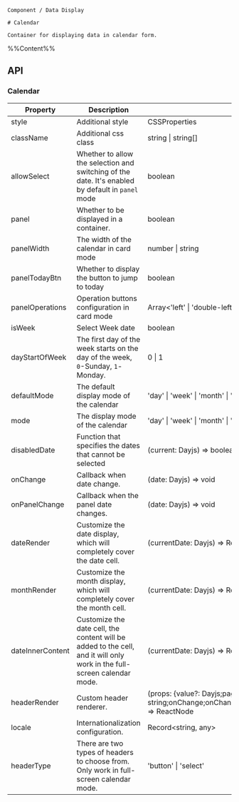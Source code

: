 `````
Component / Data Display

# Calendar

Container for displaying data in calendar form.
`````

%%Content%%

## API

### Calendar

|Property|Description|Type|DefaultValue|
|---|---|---|---|
|style|Additional style|CSSProperties |`-`|
|className|Additional css class|string \| string[] |`-`|
|allowSelect|Whether to allow the selection and switching of the date. It's enabled by default in `panel` mode|boolean |`-`|
|panel|Whether to be displayed in a container.|boolean |`-`|
|panelWidth|The width of the calendar in card mode|number \| string |`265`|
|panelTodayBtn|Whether to display the button to jump to today|boolean |`-`|
|panelOperations|Operation buttons configuration in card mode|Array<'left' \| 'double-left' \| 'right' \| 'double-right'> |`-`|
|isWeek|Select Week date|boolean |`-`|
|dayStartOfWeek|The first day of the week starts on the day of the week, `0`-Sunday, `1`-Monday.|0 \| 1 |`0`|
|defaultMode|The default display mode of the calendar|'day' \| 'week' \| 'month' \| 'year' |`month`|
|mode|The display mode of the calendar|'day' \| 'week' \| 'month' \| 'year' |`-`|
|disabledDate|Function that specifies the dates that cannot be selected|(current: Dayjs) => boolean |`-`|
|onChange|Callback when date change.|(date: Dayjs) => void |`-`|
|onPanelChange|Callback when the panel date changes.|(date: Dayjs) => void |`-`|
|dateRender|Customize the date display, which will completely cover the date cell.|(currentDate: Dayjs) => ReactNode |`-`|
|monthRender|Customize the month display, which will completely cover the month cell.|(currentDate: Dayjs) => ReactNode |`-`|
|dateInnerContent|Customize the date cell, the content will be added to the cell, and it will only work in the full-screen calendar mode.|(currentDate: Dayjs) => ReactNode |`-`|
|headerRender|Custom header renderer.|(props: {value?: Dayjs;pageShowDate?: Dayjs;mode?: string;onChange;onChangePageDate;onChangeMode;}) => ReactNode |`-`|
|locale|Internationalization configuration.|Record&lt;string, any&gt; |`-`|
|headerType|There are two types of headers to choose from. Only work in full-screen calendar mode.|'button' \| 'select' |`button`|
